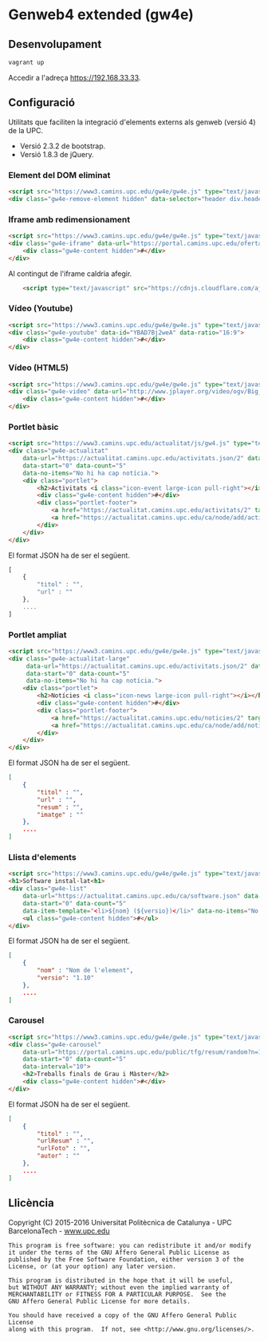# Genweb4 extended (gw4e)

## Desenvolupament

```sh
vagrant up
```

Accedir a l'adreça https://192.168.33.33.

## Configuració

Utilitats que faciliten la integració d'elements externs als genweb (versió 4) de la UPC.

  - Versió 2.3.2 de bootstrap.
  - Versió 1.8.3 de jQuery.

### Element del DOM eliminat

```html
<script src="https://www3.camins.upc.edu/gw4e/gw4e.js" type="text/javascript"></script>
<div class="gw4e-remove-element hidden" data-selector="header div.header-image">#</div>
```

### Iframe amb redimensionament

```html
<script src="https://www3.camins.upc.edu/gw4e/gw4e.js" type="text/javascript"></script>
<div class="gw4e-iframe" data-url="https://portal.camins.upc.edu/oferta/conveni/public/cercaOfertes.htm">
    <div class="gw4e-content hidden">#</div>
</div>
```

Al contingut de l'iframe caldria afegir.

```html
    <script type="text/javascript" src="https://cdnjs.cloudflare.com/ajax/libs/iframe-resizer/3.5.5/iframeResizer.contentWindow.min.js"></script>
```

### Vídeo (Youtube)

```html
<script src="https://www3.camins.upc.edu/gw4e/gw4e.js" type="text/javascript"></script>
<div class="gw4e-youtube" data-id="YBAD7Bj2weA" data-ratio="16:9">
    <div class="gw4e-content hidden">#</div>
</div>
```

### Vídeo (HTML5)

```html
<script src="https://www3.camins.upc.edu/gw4e/gw4e.js" type="text/javascript"></script>
<div class="gw4e-video" data-url="http://www.jplayer.org/video/ogv/Big_Buck_Bunny_Trailer.ogv" data-ratio="16:9">
    <div class="gw4e-content hidden">#</div>
</div>
```

### Portlet bàsic

```html
<script src="https://www3.camins.upc.edu/actualitat/js/gw4.js" type="text/javascript"></script>
<div class="gw4e-actualitat"
    data-url="https://actualitat.camins.upc.edu/activitats.json/2" data-type="json"
    data-start="0" data-count="5"
    data-no-items="No hi ha cap notícia.">
    <div class="portlet">
        <h2>Activitats <i class="icon-event large-icon pull-right"></i></h2>
        <div class="gw4e-content hidden">#</div>
        <div class="portlet-footer">
            <a href="https://actualitat.camins.upc.edu/activitats/2" target="_blank">Més activitats</a> |
            <a href="https://actualitat.camins.upc.edu/ca/node/add/activitat" target="_blank">Proposa activitat</a>
        </div>
    </div>
</div>
```
El format JSON ha de ser el següent.

```js
[
    {
        "titol" : "",
        "url" : ""
    },
    ....
]
```

### Portlet ampliat

```html
<script src="https://www3.camins.upc.edu/gw4e/gw4e.js" type="text/javascript"></script>
<div class="gw4e-actualitat-large"
     data-url="https://actualitat.camins.upc.edu/activitats.json/2" data-type="json"
     data-start="0" data-count="5"
     data-no-items="No hi ha cap notícia.">
    <div class="portlet">
        <h2>Notícies <i class="icon-news large-icon pull-right"></i></h2>
        <div class="gw4e-content hidden">#</div>
        <div class="portlet-footer">
            <a href="https://actualitat.camins.upc.edu/noticies/2" target="_blank">Més notícies</a> |
            <a href="https://actualitat.camins.upc.edu/ca/node/add/noticia" target="_blank">Proposa notícia</a>
        </div>
    </div>
</div>
```
El format JSON ha de ser el següent.

```json
[
    {
        "titol" : "",
        "url" : "",
        "resum" : "",
        "imatge" : ""
    },
    ....
]
```

### Llista d'elements

```html
<script src="https://www3.camins.upc.edu/gw4e/gw4e.js" type="text/javascript"></script>
<h1>Software instal·lat<h1>
<div class="gw4e-list"
    data-url="https://actualitat.camins.upc.edu/ca/software.json" data-type="json"
    data-start="0" data-count="5"
    data-item-template="<li>${nom} (${versio})</li>" data-no-items="No hi ha cap element.">
    <ul class="gw4e-content hidden">#</ul>
</div>
```
El format JSON ha de ser el següent.

```json
[
    {
        "nom" : "Nom de l'element",
        "versio": "1.10"
    },
    ....
]
```

### Carousel

```html
<script src="https://www3.camins.upc.edu/gw4e/gw4e.js" type="text/javascript"></script>
<div class="gw4e-carousel"
    data-url="https://portal.camins.upc.edu/public/tfg/resum/random?n=10" data-type="json"
    data-start="0" data-count="5"
    data-interval="10">
    <h2>Treballs finals de Grau i Màster</h2>
    <div class="gw4e-content hidden">#</div>
</div>
```
El format JSON ha de ser el següent.

```json
[
    {
        "titol" : "",
        "urlResum" : "",
        "urlFoto" : "",
        "autor" : ""
    },
    ....
]
```

Llicència
---------

Copyright (C) 2015-2016 Universitat Politècnica de Catalunya - UPC BarcelonaTech - www.upc.edu

```
This program is free software: you can redistribute it and/or modify
it under the terms of the GNU Affero General Public License as
published by the Free Software Foundation, either version 3 of the
License, or (at your option) any later version.

This program is distributed in the hope that it will be useful,
but WITHOUT ANY WARRANTY; without even the implied warranty of
MERCHANTABILITY or FITNESS FOR A PARTICULAR PURPOSE.  See the
GNU Affero General Public License for more details.

You should have received a copy of the GNU Affero General Public License
along with this program.  If not, see <http://www.gnu.org/licenses/>.
```
